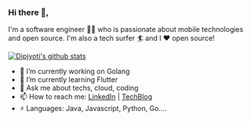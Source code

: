 ### Hi there 👋,

I'm a software engineer 👨‍💻 who is passionate about mobile technologies and open source. I'm also a tech surfer 🏄‍ and I :heart: open source!

[![Dipjyoti's github stats](https://github-readme-stats.vercel.app/api?username=dipjyotimetia&show_icons=true&theme=synthwave&hide=["issues"])](https://github.com/dipjyotimetia/github-readme-stats)  

- 🔭 I’m currently working on Golang
- 🌱 I’m currently learning Flutter
- 💬 Ask me about techs, cloud, coding
- 📫 How to reach me: [LinkedIn](https://www.linkedin.com/in/dipjyotimetia/) |
[TechBlog](https://medium.com/@dipjyotimetia) 
- ⚡ Languages: Java, Javascript, Python, Go....

